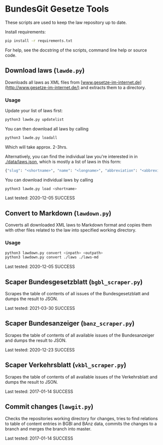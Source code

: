 # BundesGit Gesetze Tools

These scripts are used to keep the law repository up to date.

Install requirements:
```bash
pip install -r requirements.txt
```

For help, see the docstring of the scripts, command line help or source code.


## Download laws (`lawde.py`)

Downloads all laws as XML files from
[www.gesetze-im-internet.de](http://www.gesetze-im-internet.de/)
and extracts them to a directory.

### Usage

Update your list of laws first:
```bash
python3 lawde.py updatelist
```

You can then download all laws by calling 
```bash
python3 lawde.py loadall
```
Which will take approx. 2-3hrs.

Alternatively, you can find the individual law you're interested in in [./data/laws.json](./data/laws.json), which is mostly a list of laws in this form:
```bash
{"slug": "<shortname>", "name": "<longname>", "abbreviation": "<abbreviation>"}
```
You can download individual laws by calling 
```bash
python3 lawde.py load <shortname>
```

Last tested: 2020-12-05 SUCCESS


## Convert to Markdown (`lawdown.py`)

Converts all downloaded XML laws to Markdown format and copies them with other files related
to the law into specified working directory.

### Usage

```bash
python3 lawdown.py convert <inpath> <outpath>
python3 lawdown.py convert ./laws ./laws-md
```

Last tested: 2020-12-05 SUCCESS


## Scaper Bundesgesetzblatt (`bgbl_scraper.py`)

Scrapes the table of contents of all issues of the Bundesgesetzblatt and dumps
the result to JSON.

Last tested: 2021-03-30 SUCCESS


## Scaper Bundesanzeiger (`banz_scraper.py`)

Scrapes the table of contents of all available issues of the Bundesanzeiger and
dumps the result to JSON.

Last tested: 2020-12-23 SUCCESS


## Scaper Verkehrsblatt (`vkbl_scraper.py`)

Scrapes the table of contents of all available issues of the Verkehrsblatt and
dumps the result to JSON.

Last tested: 2017-01-14 SUCCESS


## Commit changes (`lawgit.py`)

Checks the repositories working directory for changes, tries to find relations
to table of content entries in BGBl and BAnz data, commits the changes to a branch
and merges the branch into master.

Last tested: 2017-01-14 SUCCESS
